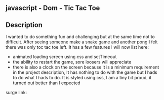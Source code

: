 ## javascript - Dom - Tic Tac Toe

## Description

I wanted to do something fun and challenging but at the same time not to difficult.
After seeing someone make a snake game and another pong I felt there was only toc tac toe left.
It has a few features I will now list here:
- animated loading screen using css and setTimeout
- the ability to restart the game, sore loosers will appreciate
- there is also a clock on the screen because it is a minimum requirement in 
the project description, It has nothing to do with the game but I hads to do what I hads to do.
It is styled using css, I am a tiny bit proud, it turned out better than I expected

surge link: 
